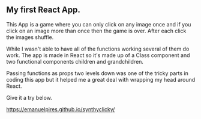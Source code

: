## My first React App.




This App is a game where you can only click on any image once and if you click on an image more than once then the game is over. After each click the images shuffle.

While I wasn't able to have all of the functions working several of them do work. The app is made in React so it's made up of a Class component and two functional components children and grandchildren.

Passing functions as props two levels down was one of the tricky parts in coding this app but it helped me a great deal with wrapping my head around React.

Give it a try below.

https://emanuelpires.github.io/synthyclicky/

